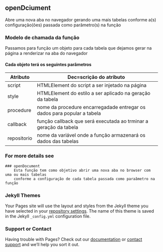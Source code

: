 ## openDciument

Abre uma nova aba no navegador gerando uma mais tabelas conforme a(s) configuração(ões) passada como parâmetro(s) na função

### Modelo de chamada da função
Passamos para função um objeto para cada tabela que dejamos gerar na página a renderizar na aba do navegador

#### Cada objeto terá os seguintes parâmetros
Atributo|Dec=scrição do atributo
--------|------------------------|
script|HTMLElement do script a ser injetado na página
style|HTMLElement do estilo a ser aplicado na geração da tabela
procedure|nome da procedure encarregadade entregar os dados para popular a tabela
callback|função callback que será executada ao trminar a geração da tabela
repositorio|nome da variável onde a função armazenará os dados das tabelas


### For more details see     
```
### openDocument
    Esta função tem como objetivo abrir uma nova aba no browser com uma ou mais tabelas
    conforme a configuração de cada tabela passada como paraâmetro na função
```    

### Jekyll Themes

Your Pages site will use the layout and styles from the Jekyll theme you have selected in your [repository settings](https://github.com/joseampacheco/github.io/settings). The name of this theme is saved in the Jekyll `_config.yml` configuration file.

### Support or Contact

Having trouble with Pages? Check out our [documentation](https://help.github.com/categories/github-pages-basics/) or [contact support](https://github.com/contact) and we’ll help you sort it out.

